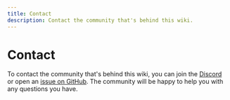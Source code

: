 ```yaml
---
title: Contact
description: Contact the community that's behind this wiki.
---
```


# Contact
To contact the community that's behind this wiki, you can join the [Discord](https://discord.gg/Mappy28gZD) or open an [issue on GitHub](https://github.com/ImPlotzes/tnt-wizards-wiki/issues/new). 
The community will be happy to help you with any questions you have.
